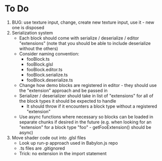 # To Do

1. BUG: use texture input, change, create new texture input, use it - new one is disposed
1. Serialization system
    - Each block should come with serialize / deserialize / editor "extensions" (note that you should be able to include deserialize without the others)
    - Consider naming convention:
        - fooBlock.ts
        - fooBlock.glsl
        - fooBlock.editor.ts
        - fooBlock.serialize.ts
        - fooBlock.deserialize.ts
    - Change how demo blocks are registered in editor - they should use the "extension" approach and be passed in
    - Serializer / deserializer should take in list of "extensions" for all of the block types it should be expected to handle
        - It should throw if it encounters a block type without a registered "extension"
    - Use async functions where necessary so blocks can be loaded in separate chunks if desired in the future (e.g. when looking for an "extension" for a block type "foo" - getFooExtension() should be async)
1. Move shader code out into .glsl files
    - Look up run-p approach used in Babylon.js repo
    - .ts files are .gitignored
    - Trick: no extension in the import statement
